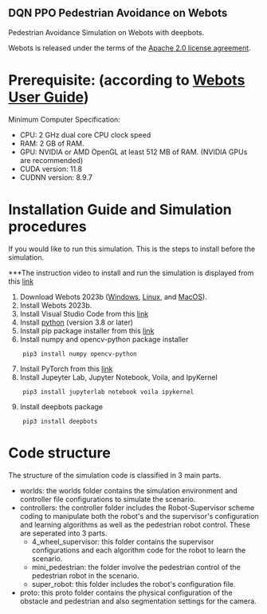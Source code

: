 ## DQN PPO Pedestrian Avoidance on Webots

Pedestrian Avoidance Simulation on Webots with deepbots.

Webots is released under the terms of the [Apache 2.0 license agreement](https://cyberbotics.com/doc/guide/webots-license-agreement).

# Prerequisite: (according to [Webots User Guide](https://cyberbotics.com/doc/guide/system-requirements))

Minimum Computer Specification: 
 - CPU: 2 GHz dual core CPU clock speed 
 - RAM: 2 GB of RAM.
 - GPU: NVIDIA or AMD OpenGL at least 512 MB of RAM. (NVIDIA GPUs are recommended)
 - CUDA version: 11.8
 - CUDNN version: 8.9.7

# Installation Guide and Simulation procedures
If you would like to run this simulation. This is the steps to install before the simulation.

***The instruction video to install and run the simulation is displayed from this [link](https://youtu.be/C7BN6PAKfh8)

1. Download Webots 2023b  ([Windows](https://cyberbotics.com/doc/guide/installation-procedure#installation-on-windows), [Linux](https://cyberbotics.com/doc/guide/installation-procedure#installation-on-linux), and [MacOS](https://cyberbotics.com/doc/guide/installation-procedure#installation-on-macos)).
2. Install Webots 2023b.
3. Install Visual Studio Code from this [link](https://code.visualstudio.com/)
4. Install [python](https://www.python.org/downloads/) (version 3.8 or later)
5. Install pip package installer from this [link](https://pip.pypa.io/en/stable/installation)
6. Install numpy and opencv-python package installer 
```
    pip3 install numpy opencv-python 
```
7. Install PyTorch from this [link](https://pytorch.org)
8. Install Jupeyter Lab, Jupyter Notebook, Voila, and IpyKernel 
```
    pip3 install jupyterlab notebook voila ipykernel
```
9. Install deepbots package 
```
    pip3 install deepbots
```
# Code structure
The structure of the simulation code is classified in 3 main parts.
 - worlds: the worlds folder contains the simulation environment and controller file configurations to simulate the scenario.
 - controllers: the controller folder includes the Robot-Supervisor scheme coding to manipulate both the robot's and the supervisor's configuration and learning algorithms as well as the pedestrian robot control. These are seperated into 3 parts.
   - 4_wheel_supervisor: this folder contains the supervisor configurations and each algorithm code for the robot to learn the scenario.
   - mini_pedestrian: the folder involve the pedestrian control of the pedestrian robot in the scenario.
   - super_robot: this folder includes the robot's configuration file.
 - proto: this proto folder contains the physical configuration of the obstacle and pedestrian and also segmentation settings for the camera.

